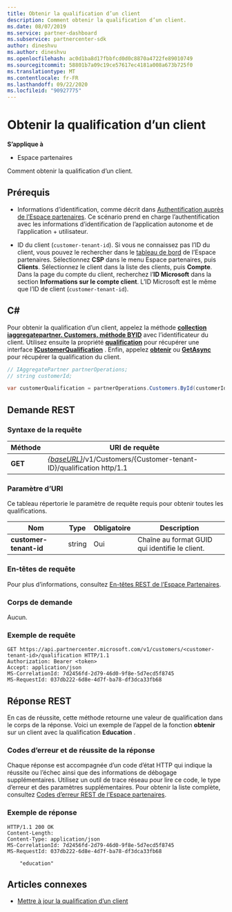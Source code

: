 ```yaml
---
title: Obtenir la qualification d’un client
description: Comment obtenir la qualification d’un client.
ms.date: 08/07/2019
ms.service: partner-dashboard
ms.subservice: partnercenter-sdk
author: dineshvu
ms.author: dineshvu
ms.openlocfilehash: ac0d1ba8d17fbbfcd0d0c8870a4722fe89010749
ms.sourcegitcommit: 58801b7a09c19ce57617ec4181a008a673b725f0
ms.translationtype: MT
ms.contentlocale: fr-FR
ms.lasthandoff: 09/22/2020
ms.locfileid: "90927775"
---
```

# <a name="get-a-customers-qualification"></a>Obtenir la qualification d’un client

**S’applique à**

- Espace partenaires

Comment obtenir la qualification d’un client.

## <a name="prerequisites"></a>Prérequis

- Informations d’identification, comme décrit dans [Authentification auprès de l’Espace partenaires](partner-center-authentication.md). Ce scénario prend en charge l’authentification avec les informations d’identification de l’application autonome et de l’application + utilisateur.

- ID du client (`customer-tenant-id`). Si vous ne connaissez pas l’ID du client, vous pouvez le rechercher dans le [tableau de bord](https://partner.microsoft.com/dashboard) de l’Espace partenaires. Sélectionnez **CSP** dans le menu Espace partenaires, puis **Clients**. Sélectionnez le client dans la liste des clients, puis **Compte**. Dans la page du compte du client, recherchez l’**ID Microsoft** dans la section **Informations sur le compte client**. L’ID Microsoft est le même que l’ID de client (`customer-tenant-id`).

## <a name="c"></a>C\#

Pour obtenir la qualification d’un client, appelez la méthode [**collection iaggregatepartner. Customers. méthode BYID**](/dotnet/api/microsoft.store.partnercenter.customers.icustomercollection.byid) avec l’identificateur du client. Utilisez ensuite la propriété [**qualification**](/dotnet/api/microsoft.store.partnercenter.customers.icustomer.qualification) pour récupérer une interface [**ICustomerQualification**](/dotnet/api/microsoft.store.partnercenter.qualification.icustomerqualification) . Enfin, appelez [**obtenir**](/dotnet/api/microsoft.store.partnercenter.subscriptions.isubscriptioncollection.get) ou [**GetAsync**](/dotnet/api/microsoft.store.partnercenter.subscriptions.isubscriptioncollection.getasync) pour récupérer la qualification du client.

``` csharp
// IAggregatePartner partnerOperations;
// string customerId;

var customerQualification = partnerOperations.Customers.ById(customerId).Qualification.Get();
```

## <a name="rest-request"></a>Demande REST

### <a name="request-syntax"></a>Syntaxe de la requête

| Méthode  | URI de requête                                                                                          |
|---------|------------------------------------------------------------------------------------------------------|
| **GET** | [*{baseURL}*](partner-center-rest-urls.md)/v1/Customers/{Customer-tenant-ID}/qualification http/1.1 |

### <a name="uri-parameter"></a>Paramètre d’URI

Ce tableau répertorie le paramètre de requête requis pour obtenir toutes les qualifications.

| Nom               | Type   | Obligatoire | Description                                           |
|--------------------|--------|----------|-------------------------------------------------------|
| **customer-tenant-id** | string | Oui      | Chaîne au format GUID qui identifie le client. |

### <a name="request-headers"></a>En-têtes de requête

Pour plus d’informations, consultez [En-têtes REST de l’Espace Partenaires](headers.md).

### <a name="request-body"></a>Corps de demande

Aucun.

### <a name="request-example"></a>Exemple de requête

```http
GET https://api.partnercenter.microsoft.com/v1/customers/<customer-tenant-id>/qualification HTTP/1.1
Authorization: Bearer <token>
Accept: application/json
MS-CorrelationId: 7d2456fd-2d79-46d0-9f8e-5d7ecd5f8745
MS-RequestId: 037db222-6d8e-4d7f-ba78-df3dca33fb68
```

## <a name="rest-response"></a>Réponse REST

En cas de réussite, cette méthode retourne une valeur de qualification dans le corps de la réponse.  Voici un exemple de l’appel de la fonction **obtenir** sur un client avec la qualification **Education** .

### <a name="response-success-and-error-codes"></a>Codes d’erreur et de réussite de la réponse

Chaque réponse est accompagnée d’un code d’état HTTP qui indique la réussite ou l’échec ainsi que des informations de débogage supplémentaires. Utilisez un outil de trace réseau pour lire ce code, le type d’erreur et des paramètres supplémentaires. Pour obtenir la liste complète, consultez [Codes d’erreur REST de l’Espace partenaires](error-codes.md).

### <a name="response-example"></a>Exemple de réponse

```http
HTTP/1.1 200 OK
Content-Length:
Content-Type: application/json
MS-CorrelationId: 7d2456fd-2d79-46d0-9f8e-5d7ecd5f8745
MS-RequestId: 037db222-6d8e-4d7f-ba78-df3dca33fb68

    "education"

```

## <a name="related-articles"></a>Articles connexes

- [Mettre à jour la qualification d’un client](update-a-customer-s-qualification.md)
